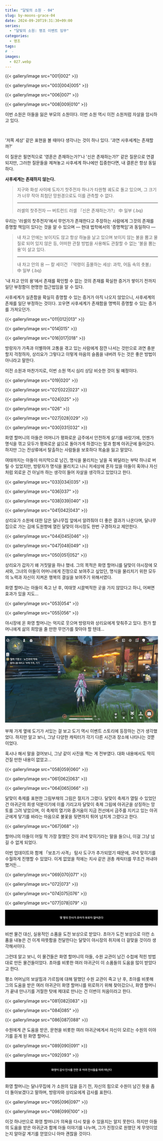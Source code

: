 ```yaml
---
title: "달빛의 소원 - 04"
slug: by-moons-grace-04
date: 2024-09-20T19:31:30+09:00
series:
  - "달빛의 소원: 명조 이벤트 임무"
categories:
  - 명조
tags:
#  - 
images:
  - 027.webp
---
```


{{< gallery/image src="001|002" >}}

{{< gallery/image src="003|004|005" >}}

{{< gallery/image src="006|007" >}}

{{< gallery/image src="008|009|010" >}}

이번 소원은 아들을 잃은 부모의 소원이다. 이번 소원 역시 이전 소원처럼 자살을 암시하고 있다.

&nbsp;

'저쪽 세상' 같은 표현을 볼 때마다 생각나는 것이 하나 있다. '과연 사후세계는 존재할까?'

이 질문은 필연적으로 '영혼은 존재하는가?'나 '신은 존재하는가?' 같은 질문으로 연결되지만, 그러한 질문들을 제쳐놓고 사후세계 하나에만 집중한다면, 내 결론은 항상 동일하다.

**사후세계는 존재하지 않는다.**

> 지구와 화성 사이에 도자기 찻주전자 하나가 타원형 궤도로 돌고 있으며, 그 크기가 너무 작아 최첨단 망원경으로도 이를 관측할 수 없다.
> ***
> 러셀의 찻주전자 ― 버트런드 러셀 『신은 존재하는가?』 中 일부
{.bq}

우리는 '러셀의 찻주전자'에서 무언가가 존재한다고 주장하는 사람에게 그것의 존재를 증명할 책임이 있다는 것을 알 수 있으며 ― 현대 법학에서의 '증명책임'과 동일하다 ―

> 내 차고 안에는 보이지도 않고 항상 하늘을 날고 있으며 보이지 않는 불을 뿜고 물질로 되어 있지 않은 등, 어떠한 관찰 방법을 사용해도 관찰할 수 없는 '불을 뿜는 용'이 살고 있다.
> ***
> 내 차고 안의 용 ― 칼 세이건 『악령이 출몰하는 세상: 과학, 어둠 속의 촛불』 中 일부
{.bq}

'내 차고 안의 용'에서 존재를 확인할 수 없는 것의 존재를 확실한 증거가 쌓이기 전까지 일단 부정함이 현명한 접근법임을 알 수 있다.

사후세계가 실존함을 확실히 증명할 수 있는 증거가 아직 나오지 않았으니, 사후세계의 존재를 일단 부정하는 것이다. 꼬우면 사후세계가 존재함을 명백히 증명할 수 있는 증거를 가져오던가.

{{< gallery/image src="011|012|013" >}}

{{< gallery/image src="014|015" >}}

{{< gallery/image src="016|017|018" >}}

방랑자가 가족과 이별하여 고통을 겪고 있는 사람에게 잠깐 나서는 것만으로 과연 충분할지 걱정하자, 상리요가 그렇다고 이렇게 마음의 슬픔을 내버려 두는 것은 좋은 방법이 아니라고 말한다.

이전 소원과 마찬가지로, 이번 소원 역시 심리 상담 비슷한 것이 될 예정이다.

{{< gallery/image src="019|020" >}}

{{< gallery/image src="021|022|023" >}}

{{< gallery/image src="024|025" >}}

{{< gallery/image src="026" >}}

{{< gallery/image src="027|028|029" >}}

{{< gallery/image src="030|031|032" >}}

화영 할머니의 아들은 어머니가 평화로운 금주에서 안전하게 살기를 바랐기에, 언젠가 명식을 꺾고 모두가 평화로운 삶으로 돌아가게 하겠다는 말과 함께 야귀군에 들어갔다. 하지만 그는 잔상류에서 탈출하는 사람들을 보호하다 목숨을 잃고 말았다.

여태까지는 아들이 마지막으로 남긴, 명식을 물리치는 날을 꼭 봐달라는 부탁 하나로 버틸 수 있었지만, 방랑자가 명식을 물리치고 나니 저세상에 혼자 있을 아들이 혹여나 자신처럼 외로운 건 아닐까 하는 생각이 들어 자살을 생각하고 있었다고 한다.

{{< gallery/image src="033|034|035" >}}

{{< gallery/image src="036|037" >}}

{{< gallery/image src="038|039|040" >}}

{{< gallery/image src="041|042|043" >}}

상리요가 소원에 대한 답은 달나무집 앞에서 알려줘야 더 좋은 결과가 나온다며, 달나무집으로 가는 김에 도원향에 열린 달맞이 야시장도 한번 구경하자고 제안한다.

{{< gallery/image src="044|045|046" >}}

{{< gallery/image src="047|048|049" >}}

{{< gallery/image src="050|051|052" >}}

상리요가 갑자기 왜 거짓말을 하나 했네. 그의 목적은 화영 할머니를 달맞이 야시장에 모셔와, 그녀의 아들이 어머니에게 진정으로 보여주고 싶었던, 명식을 물리치기 위한 모두의 노력과 자신이 지켜온 행복의 결실을 보여주기 위해서였다.

화영 할머니는 아들이 죽고 난 후, 여태껏 시끌벅적한 곳을 가지 않았다고 하니, 어쩌면 효과가 있을 지도...

{{< gallery/image src="053|054" >}}

{{< gallery/image src="055|056" >}}

야시장에 온 화영 할머니는 억지로 웃으며 방랑자와 상리요에게 맞춰주고 있다. 뭔가 할머니에게 삶의 희망을 줄 만한 무언가를 찾아야 할 텐데...

![](057.webp)

부채 가게 옆에 도기가 서있는 걸 보고 도기 역시 이벤트 스토리에 등장하는 건가 생각했었다. 하지만 알고 보니, 그냥 다양한 캐릭터가 각기 다른 시간과 장소에 나타나는 것뿐이었다.

혹시나 해서 말을 걸어보니, 그냥 같이 사진을 찍는 게 전부였다. 대화 내용에서도 딱히 건질 만한 내용이 없었고...

{{< gallery/image src="058|059|060" >}}

{{< gallery/image src="061|062|063" >}}

{{< gallery/image src="064|065|066" >}}

달맞이 축제를 표현한 그림부채의 그림은 절지가 그렸다. 달맞이 축제가 열릴 수 있었던 건 야귀군의 희생 덕분이기에 이를 기리고자 달맞이 축제 그림에 야귀군을 상징하는 망토를 그려 넣었으며, 이 축제의 열기와 즐거움이 지금 전선에서 금주를 지키고 있는 야귀군에게 닿기를 바라는 마음으로 불꽃을 뒷면까지 튀어 넘치게 그렸다고 한다.

{{< gallery/image src="067|068" >}}

할머니의 아들이 어릴 적 가장 잘했던 것이 과녁 맞히기라는 말을 들으니, 이걸 그냥 넘길 수 없게 되었다.

이번 업데이트와 함께 「보조기·사격」 탐사 도구가 추가되었기 때문에, 과녁 맞히기를 수월하게 진행할 수 있었다. 이게 없었을 적에는 치샤 같은 권총 캐릭터를 무조건 꺼내야 했거든...

{{< gallery/image src="069|070|071" >}}

{{< gallery/image src="072|073" >}}

{{< gallery/image src="074|075|076" >}}

{{< gallery/image src="077|078|079" >}}

![](080.webp)

비싼 물건 대신, 실용적인 소품을 도전 보상으로 받았다. 초아가 도전 보상으로 이런 소품을 내놓은 건 이게 따뜻함을 전달한다는 달맞이 야시장의 취지에 더 걸맞을 것이라 생각해서이다.

그런데 알고 보니, 이 물건들은 화영 할머니의 아들, 수원 교관이 남긴 수첩에 적힌 방법대로 만든 물건들이었다. 초아를 비롯한 여러 야귀군이 이 소품들의 도움을 많이 받았다고 한다.

평소 어머님의 보살핌과 가르침에 대해 말했던 수원 교관이 죽고 난 후, 초아를 비롯해 그의 도움을 받은 여러 야귀군이 화영 할머니를 위로하기 위해 찾아갔으나, 화영 할머니가 끝내 만나기를 거절한 탓에 제대로 만나는 건 이번이 처음이라고 한다.

{{< gallery/image src="081|082|083" >}}

{{< gallery/image src="084|085" >}}

{{< gallery/image src="086|087|088" >}}

수원에게 큰 도움을 받은, 문현을 비롯한 여러 야귀군에게서 자신이 모르는 수원의 이야기를 듣게 된 화영 할머니.

{{< gallery/image src="089|090|091" >}}

{{< gallery/image src="092|093" >}}

![](094.webp)

화영 할머니는 달나무집에 가 소원의 답을 듣기 전, 자신의 힘으로 수원이 남긴 뜻을 좀 더 돌아보겠다고 말하며, 방랑자와 상리요에게 감사를 표한다.

{{< gallery/image src="095|096|097" >}}

{{< gallery/image src="098|099|100" >}}

이것 하나만으로 화영 할머니가 의욕을 다시 찾을 수 있을지는 알지 못한다. 하지만 아들의 도움을 받은 야귀군과 함께 아들 이야기를 나누며, 그가 진정으로 원했던 게 무엇이었는지 알아갈 계기를 얻었으니 아마 괜찮을 것이다.

